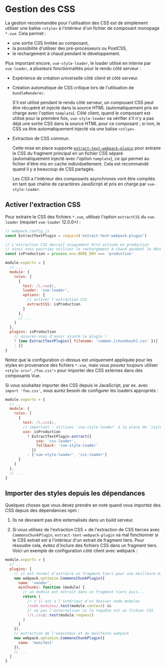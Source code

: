 # Gestion des CSS

La gestion recommandée pour l'utilisation des CSS est de simplement utiliser une balise `<style>` à l'intérieur d'un fichier de composant monopage `*.vue`. Cela permet :

- une sortie CSS limitée au composant,
- la possibilité d'utiliser des pré-processeurs ou PostCSS,
- le rechargement à chaud pendant le développement.

Plus important encore, `vue-style-loader`, le loader utilisé en interne par `vue-loader`, a plusieurs fonctionnalités pour le rendu côté serveur :

- Expérience de création universelle côté client et côté serveur.

- Création automatique de CSS critique lors de l'utilisation de `bundleRenderer`.

  S'il est utilisé pendant le rendu côté serveur, un composant CSS peut être récupéré et injecté dans la source HTML (automatiquement pris en charge avec l'option `template`). Côté client, quand le composant est utilisé pour la première fois, `vue-style-loader` va vérifier s'il n'y a pas déjà une sortie CSS dans la source HTML pour ce composant ; si non, le CSS va être automatiquement injecté via une balise `<stlye>`.

- Extraction de CSS commun.

  Cette mise en place supporte [`extract-text-webpack-plugin`](https://github.com/webpack-contrib/extract-text-webpack-plugin) pour extraire le CSS du fragment principal en un fichier CSS séparé (automatiquement injecté avec l'option `template`), ce qui permet au fichier d'être mis en cache individuellement. Cela est recommandé quand il y a beaucoup de CSS partagés.

  Les CSS a l'intérieur des composants asynchrones vont être compilés en tant que chaîne de caractères JavaScript et pris en charge par `vue-style-loader`.

## Activer l'extraction CSS

Pour extraire le CSS des fichiers `*.vue`, utilisez l'option `extractCSS` du `vue-loader` (requiert `vue-loader` 12.0.0+) :

``` js
// webpack.config.js
const ExtractTextPlugin = require('extract-text-webpack-plugin')

// L'extraction CSS devrait uniquement être activée en production
// ainsi vous pourriez utiliser le rechargement à chaud pendant le développement.
const isProduction = process.env.NODE_ENV === 'production'

module.exports = {
  // ...
  module: {
    rules: [
      {
        test: /\.vue$/,
        loader: 'vue-loader',
        options: {
          // activer l'extraction CSS
          extractCSS: isProduction
        }
      },
      // ...
    ]
  },
  plugins: isProduction
    // assurez-vous d'avoir ajouté le plugin !
    ? [new ExtractTextPlugin({ filename: 'common.[chunkhash].css' })]
    : []
}
```

Notez que la configuration ci-dessus est uniquement appliquée pour les styles en provenance des fichiers `*.vue`, mais vous pouvez toujours utiliser `<style src="./foo.css">` pour importer des CSS externes dans des composants Vue.

Si vous souhaitez importer des CSS depuis le JavaScript, par ex. avec `import 'foo.css'`, vous aurez besoin de configurer les loaders appropriés :

``` js
module.exports = {
  // ...
  module: {
    rules: [
      {
        test: /\.css$/,
        // important : utilisez `vue-style-loader` à la place de `style-loader`
        use: isProduction
          ? ExtractTextPlugin.extract({
              use: 'css-loader',
              fallback: 'vue-style-loader'
            })
          : ['vue-style-loader', 'css-loader']
      }
    ]
  },
  // ...
}
```

## Importer des styles depuis les dépendances

Quelques choses que vous devez prendre en note quand vous importez des CSS depuis des dépendances npm :

1. Ils ne devraient pas être externalisés dans un build serveur.

2. Si vous utilisez de l'extraction CSS + de l'extraction de CSS tierces avec `CommonsChunkPlugin`, `extract-text-webpack-plugin` va mal fonctionner si le CSS extrait est à l'intérieur d'un extrait de fragment tiers. Pour résoudre cela, évitez d'inclure des fichiers CSS dans un fragment tiers. Voici un exemple de configuration côté client avec webpack :

  ``` js
  module.exports = {
    // ...
    plugins: [
      // il est normal d'extraire un fragment tiers pour une meilleure mise en cache.
      new webpack.optimize.CommonsChunkPlugin({
        name: 'vendor',
        minChunks: function (module) {
          // un module est extrait dans un fragment tiers puis...
          return (
            // s'il est a l'intérieur d'un dossier node_modules
            /node_modules/.test(module.context) &&
            // ne pas l'externaliser si la requête est un fichier CSS
            !/\.css$/.test(module.request)
          )
        }
      }),
      // extraction de l'exécuteur et du manifeste webpack
      new webpack.optimize.CommonsChunkPlugin({
        name: 'manifest'
      }),
      // ...
    ]
  }
  ```
